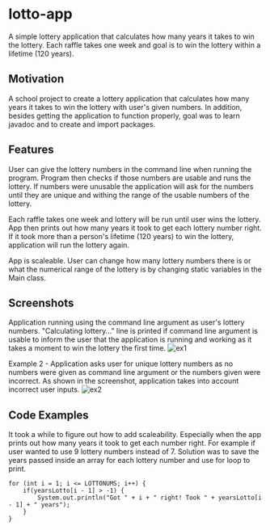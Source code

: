 # lotto-app
A simple lottery application that calculates how many years it takes to win the lottery. Each raffle takes one week and goal is to win the lottery within a lifetime (120 years). 

## Motivation
A school project to create a lottery application that calculates how many years it takes to win the lottery with user's given numbers. In addition, besides getting the application to function properly, goal was to learn javadoc and to create and import packages.

## Features
User can give the lottery numbers in the command line when running the program. Program then checks if those numbers are usable and runs the lottery. If numbers were unusable the application will ask for the numbers until they are unique and withing the range of the usable numbers of the lottery.

Each raffle takes one week and lottery will be run until user wins the lottery. App then prints out how many years it took to get each lottery number right. If it took more than a person's lifetime (120 years) to win the lottery, application will run the lottery again.

App is scaleable. User can change how many lottery numbers there is or what the numerical range of the lottery is by changing static variables in the Main class.

## Screenshots
Application running using the command line argument as user's lottery numbers. "Calculating lottery..." line is printed if command line argument is usable to inform the user that the application is running and working as it takes a moment to win the lottery the first time.
![ex1](https://user-images.githubusercontent.com/52252895/67207110-96095880-f41b-11e9-8054-676c0eac6f17.PNG)

Example 2 - Application asks user for unique lottery numbers as no numbers were given as command line argument or the numbers given were incorrect. As shown in the screenshot, application takes into account incorrect user inputs.
![ex2](https://user-images.githubusercontent.com/52252895/67207523-732b7400-f41c-11e9-8da4-ee9917775768.PNG)

## Code Examples
It took a while to figure out how to add scaleability. Especially when the app prints out how many years it took to get each number right. For example if user wanted to use 9 lottery numbers instead of 7. Solution was to save the years passed inside an array for each lottery number and use for loop to print.

    for (int i = 1; i <= LOTTONUMS; i++) {
        if(yearsLotto[i - 1] > -1) {
            System.out.println("Got " + i + " right! Took " + yearsLotto[i - 1] + " years");
        }
    }
